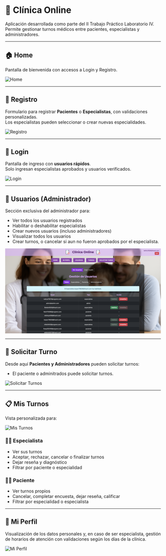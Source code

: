 # 🏥 Clínica Online

Aplicación desarrollada como parte del II Trabajo Práctico Laboratorio IV. 
Permite gestionar turnos médicos entre pacientes, especialistas y administradores.

---

## 🏠 Home

Pantalla de bienvenida con accesos a Login y Registro.

![Home](/public/capturasApp/HOME.png)

---

## 📝 Registro

Formulario para registrar **Pacientes** o **Especialistas**, con validaciones personalizadas.  
Los especialistas pueden seleccionar o crear nuevas especialidades.

![Registro](/public/capturasApp/REGISTRO.png)

---

## 🔐 Login

Pantalla de ingreso con **usuarios rápidos**.  
Solo ingresan especialistas aprobados y usuarios verificados.

![Login](/public/capturasApp/LOGIN.png)

---

## 👥 Usuarios (Administrador)

Sección exclusiva del administrador para:

- Ver todos los usuarios registrados
- Habilitar o deshabilitar especialistas
- Crear nuevos usuarios (incluso administradores)
- Visualizar todos los usuarios
- Crear turnos, o cancelar si aun no fueron aprobados por el especialista.


![Usuarios](/public/capturasApp/USUARIOS.png)

---

## 📆 Solicitar Turno

Desde aquí **Pacientes y Administradores** pueden solicitar turnos:

- El paciente o adminitrados puede solicitar turnos.

![Solicitar Turnos](/public/capturasApp/SACARTURNOS.png)

---

## 📋 Mis Turnos

Vista personalizada para:

![Mis Turnos](/public/capturasApp/TURNOS.png)

### 👨‍⚕️ Especialista
- Ver sus turnos
- Aceptar, rechazar, cancelar o finalizar turnos
- Dejar reseña y diagnóstico
- Filtrar por paciente o especialidad

### 🧑‍💼 Paciente
- Ver turnos propios
- Cancelar, completar encuesta, dejar reseña, calificar
- Filtrar por especialidad o especialista


---

## 👤 Mi Perfil

Visualización de los datos personales y, en caso de ser especialista, gestión de horarios de atención con validaciones según los días de la clínica.

![Mi Perfil](/public/capturasApp/PERFIL.png)

